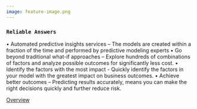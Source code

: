 ```yaml
---
image: feature-image.png
---
```


### `Reliable Answers`

• Automated predictive insights services – The models are created within a fraction of the time and performed by predictive modeling experts
• Go beyond traditional what-if approaches – Explore hundreds of combinations of factors and analyze possible outcomes for significantly less cost.
• Identify the factors with the most impact - Quickly identify the factors in your model with the greatest impact on business outcomes.
• Achieve better outcomes – Predicting results accurately, means you can make the right decisions quickly and further reduce risk.

[Overview]

[Overview]: http://google.com
